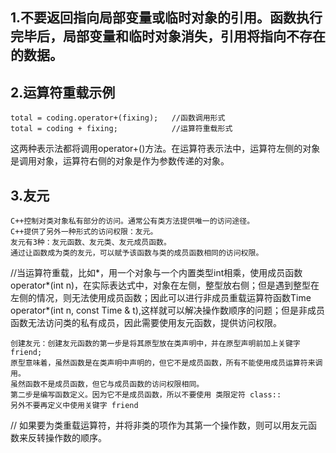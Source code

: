 ## 1.不要返回指向局部变量或临时对象的引用。函数执行完毕后，局部变量和临时对象消失，引用将指向不存在的数据。
## 2.运算符重载示例
    total = coding.operator+(fixing);   //函数调用形式
    total = coding + fixing;            //运算符重载形式
这两种表示法都将调用operator+()方法。在运算符表示法中，运算符左侧的对象是调用对象，运算符右侧的对象是作为参数传递的对象。
## 3.友元
    C++控制对类对象私有部分的访问。通常公有类方法提供唯一的访问途径。
    C++提供了另外一种形式的访问权限：友元。
    友元有3种：友元函数、友元类、友元成员函数。
    通过让函数成为类的友元，可以赋予该函数与类的成员函数相同的访问权限。
//当运算符重载，比如*，用一个对象与一个内置类型int相乘，使用成员函数operator*(int n)，在实际表达式中，对象在左侧，整型放右侧；但是遇到整型在左侧的情况，则无法使用成员函数；因此可以进行非成员重载运算符函数Time operator*(int n, const Time & t),这样就可以解决操作数顺序的问题；但是非成员函数无法访问类的私有成员，因此需要使用友元函数，提供访问权限。
    
    创建友元：创建友元函数的第一步是将其原型放在类声明中，并在原型声明前加上关键字friend;
    原型意味着，虽然函数是在类声明中声明的，但它不是成员函数，所有不能使用成员运算符来调用。
    虽然函数不是成员函数，但它与成员函数的访问权限相同。
    第二步是编写函数定义。因为它不是成员函数，所以不要使用 类限定符 class::
    另外不要再定义中使用关键字 friend
// 如果要为类重载运算符，并将非类的项作为其第一个操作数，则可以用友元函数来反转操作数的顺序。
